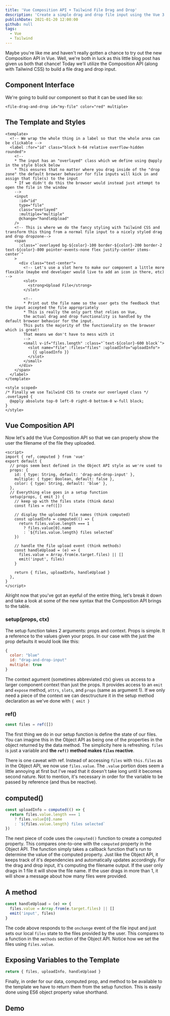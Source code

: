 ```yaml
---
title: 'Vue Composition API + Tailwind File Drag and Drop'
description: 'Create a simple drag and drop file input using the Vue 3 Composition API and use Tailwind css to make it shine with ease.'
publishDate: 2021-01-20 12:00:00
github: null
tags:
  - Vue
  - Tailwind
---
```


Maybe you're like me and haven't really gotten a chance to try out the new Composition API in Vue. Well, we're both in luck as this little blog post has given us both that chance! Today we'll utilize the Composition API (along with Tailwind CSS) to build a file drag and drop input.

## Component Interface
We're going to build our component so that it can be used like so:
```vue
<file-drag-and-drop id="my-file" color="red" multiple>
```

## The Template and Styles

```vue
<template>
  <!-- We wrap the whole thing in a label so that the whole area can be clickable -->
  <label :for="id" class="block h-64 relative overflow-hidden rounded">
    <!-- 
    * The input has an "overlayed" class which we define using @apply in the style block below
    * This ensures that no matter where you drag inside of the "drop zone" the default browser behavior for file inputs will kick in and assign that file(s) to the input
    * If we didn't do this the browser would instead just attempt to open the file in the window
    -->
    <input
      :id="id"
      type="file"
      class="overlayed"
      :multiple="multiple"
      @change="handleUpload"
    />
    <!-- This is where we do the fancy styling with Tailwind CSS and transform this thing from a normal file input to a nicely styled drag and drop dropzone-->
    <span
      :class="`overlayed bg-${color}-100 border-${color}-200 border-2 text-${color}-800 pointer-events-none flex justify-center items-center`"
    >
      <div class="text-center">
        <!-- Let's use a slot here to make our component a little more flexible (maybe end developer would live to add an icon in there, etc) -->
        <slot>
          <strong>Upload File</strong>
        </slot>

        <!-- 
        * Print out the file name so the user gets the feedback that the input accepted the file appropriately 
        * This is really the only part that relies on Vue, 
        the actual drag and drop functionality is handled by the default browser behavior for the input. 
        This puts the majority of the functionality on the browser which is great! 
        That means we don't have to mess with it
        -->
        <small v-if="files.length" :class="`text-${color}-600 block`">
          <slot name="file" :files="files" :uploadInfo="uploadInfo">
            {{ uploadInfo }}
          </slot>
        </small>
      </div>
    </span>
  </label>
</template>

<style scoped>
/* Finally we use Tailwind CSS to create our overlayed class */
.overlayed {
  @apply absolute top-0 left-0 right-0 bottom-0 w-full block;
}
</style>
```

## Vue Composition API

Now let's add the Vue Composition API so that we can properly show the user the filename of the file they uploaded.

```vue
<script>
import { ref, computed } from 'vue'
export default {
  // props seem best defined in the Object API style as we're used to
  props: {
    id: { type: String, default: 'drag-and-drop-input' },
    multiple: { type: Boolean, default: false },
    color: { type: String, default: 'blue' },
  },
  // Everything else goes in a setup function
  setup(props, { emit }) {
    // keep up with the files state (think data)
    const files = ref([])

    // display the uploaded file names (think computed)
    const uploadInfo = computed(() => {
      return files.value.length === 1
        ? files.value[0].name
        : `${files.value.length} files selected`
    })

    // handle the file upload event (think methods)
    const handleUpload = (e) => {
      files.value = Array.from(e.target.files) || []
      emit('input', files)
    }

    return { files, uploadInfo, handleUpload }
  },
}
</script>
```

Alright now that you've got an eyeful of the entire thing, let's break it down and take a look at some of the new syntax that the Composition API brings to the table.

### setup(props, ctx)

The setup function takes 2 arguments: props and context. Props is simple. It a reference to the values given your props. In our case with the just the prop defaults it would look like this:

```javascript
{
  color: "blue"
  id: "drag-and-drop-input"
​​​  multiple: true
}
```

The context agument (sometimes abbreviated ctx) gives us access to a larger component context than just the props. It provides access to an `emit` and `expose` method, `attrs`, `slots`, and `props` (same as argument 1). If we only need a piece of the context we can desctructure it in the setup method declaration as we've done with `{ emit }`

### ref()

```javascript
const files = ref([])
```

The first thing we do in our setup function is define the state of our files. You can imagine this in the Object API as being one of the properties in the object returned by the data method. The simplicity here is refreshing. `files` is just a variable and **the `ref()` method makes `files` reactive**.

There is one caveat with ref. Instead of accessing `files` with `this.files` as in the Object API, we now use `files.value`. The `.value` portion does seem a little annoying at first but I've read that it doesn't take long until it becomes second nature. Not to mention, it's necessary in order for the variable to be passed by reference (and thus be reactive).

## computed()

```javascript
const uploadInfo = computed(() => {
  return files.value.length === 1
    ? files.value[0].name
    : `${files.value.length} files selected`
})
```

The next piece of code uses the `computed()` function to create a computed property. This compares one-to-one with the `computed` property in the Object API. The function simply takes a callback function that's run to determine the value of the computed property. Just like the Object API, it keeps track of it's dependencies and automatically updates accordingly. For the drag and drop input, it's computing the filename output. If the user only drags in 1 file it will show the file name. If the user drags in more than 1, it will show a message about how many files were provided.

## A method

```javascript
const handleUpload = (e) => {
  files.value = Array.from(e.target.files) || []
  emit('input', files)
}
```

The code above responds to the `onchange` event of the file input and just sets our local `files` state to the files provided by the user. This compares to a function in the `methods` section of the Object API. Notice how we set the files using `files.value`.

## Exposing Variables to the Template

```javascript
return { files, uploadInfo, handleUpload }
```

Finally, in order for our data, computed prop, and method to be available to the template we have to return them from the setup function. This is easily done using ES6 object property value shorthand.

## Demo
